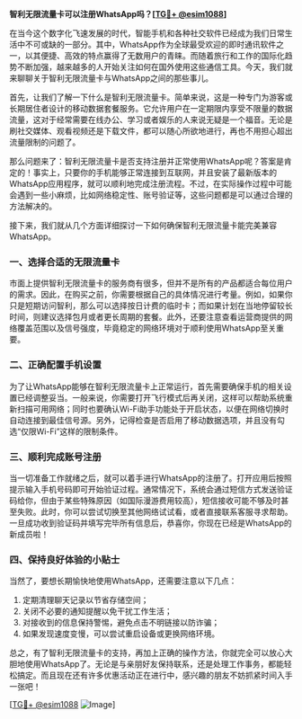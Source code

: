 **智利无限流量卡可以注册WhatsApp吗？[[TG💪+ @esim1088](https://t.me/s/esim1088)]**

在当今这个数字化飞速发展的时代，智能手机和各种社交软件已经成为我们日常生活中不可或缺的一部分。其中，WhatsApp作为全球最受欢迎的即时通讯软件之一，以其便捷、高效的特点赢得了无数用户的青睐。而随着旅行和工作的国际化趋势不断加强，越来越多的人开始关注如何在国外使用这些通信工具。今天，我们就来聊聊关于智利无限流量卡与WhatsApp之间的那些事儿。

首先，让我们了解一下什么是智利无限流量卡。简单来说，这是一种专门为游客或长期居住者设计的移动数据套餐服务。它允许用户在一定期限内享受不限量的数据流量，这对于经常需要在线办公、学习或者娱乐的人来说无疑是一个福音。无论是刷社交媒体、观看视频还是下载文件，都可以随心所欲地进行，再也不用担心超出流量限制的问题了。

那么问题来了：智利无限流量卡是否支持注册并正常使用WhatsApp呢？答案是肯定的！事实上，只要你的手机能够正常连接到互联网，并且安装了最新版本的WhatsApp应用程序，就可以顺利地完成注册流程。不过，在实际操作过程中可能会遇到一些小麻烦，比如网络稳定性、账号验证等，这些问题都是可以通过合理的方法解决的。

接下来，我们就从几个方面详细探讨一下如何确保智利无限流量卡能完美兼容WhatsApp。

### 一、选择合适的无限流量卡

市面上提供智利无限流量卡的服务商有很多，但并不是所有的产品都适合每位用户的需求。因此，在购买之前，你需要根据自己的具体情况进行考量。例如，如果你只是短期访问智利，那么可以选择按日计费的临时卡；而如果计划在当地停留较长时间，则建议选择包月或者更长周期的套餐。此外，还要注意查看运营商提供的网络覆盖范围以及信号强度，毕竟稳定的网络环境对于顺利使用WhatsApp至关重要。

### 二、正确配置手机设置

为了让WhatsApp能够在智利无限流量卡上正常运行，首先需要确保手机的相关设置已经调整妥当。一般来说，你需要打开飞行模式后再关闭，这样可以帮助系统重新扫描可用网络；同时也要确认Wi-Fi助手功能处于开启状态，以便在网络切换时自动连接到最佳信号源。另外，记得检查是否启用了移动数据选项，并且没有勾选“仅限Wi-Fi”这样的限制条件。

### 三、顺利完成账号注册

当一切准备工作就绪之后，就可以着手进行WhatsApp的注册了。打开应用后按照提示输入手机号码即可开始验证过程。通常情况下，系统会通过短信方式发送验证码给你，但由于某些特殊原因（如国际漫游费用较高），短信接收可能不够及时甚至失败。此时，你可以尝试切换至其他网络试试看，或者直接联系客服寻求帮助。一旦成功收到验证码并填写完毕所有信息后，恭喜你，你现在已经是WhatsApp的新成员啦！

### 四、保持良好体验的小贴士

当然了，要想长期愉快地使用WhatsApp，还需要注意以下几点：
1. 定期清理聊天记录以节省存储空间；
2. 关闭不必要的通知提醒以免干扰工作生活；
3. 对接收到的信息保持警惕，避免点击不明链接以防诈骗；
4. 如果发现速度变慢，可以尝试重启设备或更换网络环境。

总之，有了智利无限流量卡的支持，再加上正确的操作方法，你就完全可以放心大胆地使用WhatsApp了。无论是与亲朋好友保持联系，还是处理工作事务，都能轻松搞定。而且现在还有许多优惠活动正在进行中，感兴趣的朋友不妨抓紧时间入手一张吧！

[[TG💪+ @esim1088](https://t.me/s/esim1088) ![Image](https://i.postimg.cc/4NQfJmqS/Snipaste-2025-05-13-00-14-12.png)]